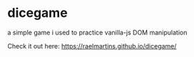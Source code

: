 # dicegame
a simple game i used to practice vanilla-js DOM manipulation


Check it out here: https://raelmartins.github.io/dicegame/
